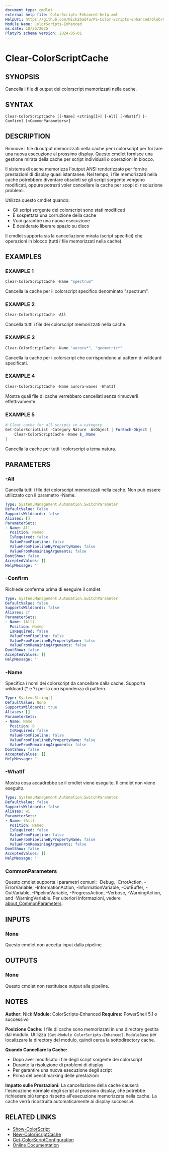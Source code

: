 ```yaml
---
document type: cmdlet
external help file: ColorScripts-Enhanced-help.xml
HelpUri: https://github.com/Nick2bad4u/PS-Color-Scripts-Enhanced/blob/main/ColorScripts-Enhanced/it/Clear-ColorScriptCache.md
Module Name: ColorScripts-Enhanced
ms.date: 10/26/2025
PlatyPS schema version: 2024-05-01
---
```


# Clear-ColorScriptCache

## SYNOPSIS

Cancella i file di output dei colorscript memorizzati nella cache.

## SYNTAX

```
Clear-ColorScriptCache [[-Name] <string[]>] [-All] [-WhatIf] [-Confirm] [<CommonParameters>]
```

## DESCRIPTION

Rimuove i file di output memorizzati nella cache per i colorscript per forzare una nuova esecuzione al prossimo display. Questo cmdlet fornisce una gestione mirata della cache per script individuali o operazioni in blocco.

Il sistema di cache memorizza l'output ANSI renderizzato per fornire prestazioni di display quasi istantanee. Nel tempo, i file memorizzati nella cache potrebbero diventare obsoleti se gli script sorgente vengono modificati, oppure potresti voler cancellare la cache per scopi di risoluzione problemi.

Utilizza questo cmdlet quando:
- Gli script sorgente dei colorscript sono stati modificati
- È sospettata una corruzione della cache
- Vuoi garantire una nuova esecuzione
- È desiderato liberare spazio su disco

Il cmdlet supporta sia la cancellazione mirata (script specifici) che operazioni in blocco (tutti i file memorizzati nella cache).

## EXAMPLES

### EXAMPLE 1

```powershell
Clear-ColorScriptCache -Name "spectrum"
```

Cancella la cache per il colorscript specifico denominato "spectrum".

### EXAMPLE 2

```powershell
Clear-ColorScriptCache -All
```

Cancella tutti i file dei colorscript memorizzati nella cache.

### EXAMPLE 3

```powershell
Clear-ColorScriptCache -Name "aurora*", "geometric*"
```

Cancella la cache per i colorscript che corrispondono ai pattern di wildcard specificati.

### EXAMPLE 4

```powershell
Clear-ColorScriptCache -Name aurora-waves -WhatIf
```

Mostra quali file di cache verrebbero cancellati senza rimuoverli effettivamente.

### EXAMPLE 5

```powershell
# Clear cache for all scripts in a category
Get-ColorScriptList -Category Nature -AsObject | ForEach-Object {
    Clear-ColorScriptCache -Name $_.Name
}
```

Cancella la cache per tutti i colorscript a tema natura.

## PARAMETERS

### -All

Cancella tutti i file dei colorscript memorizzati nella cache. Non può essere utilizzato con il parametro -Name.

```yaml
Type: System.Management.Automation.SwitchParameter
DefaultValue: False
SupportsWildcards: false
Aliases: []
ParameterSets:
- Name: All
  Position: Named
  IsRequired: false
  ValueFromPipeline: false
  ValueFromPipelineByPropertyName: false
  ValueFromRemainingArguments: false
DontShow: false
AcceptedValues: []
HelpMessage: ''
```

### -Confirm

Richiede conferma prima di eseguire il cmdlet.

```yaml
Type: System.Management.Automation.SwitchParameter
DefaultValue: false
SupportsWildcards: false
Aliases: cf
ParameterSets:
- Name: (All)
  Position: Named
  IsRequired: false
  ValueFromPipeline: false
  ValueFromPipelineByPropertyName: false
  ValueFromRemainingArguments: false
DontShow: false
AcceptedValues: []
HelpMessage: ''
```

### -Name

Specifica i nomi dei colorscript da cancellare dalla cache. Supporta wildcard (* e ?) per la corrispondenza di pattern.

```yaml
Type: System.String[]
DefaultValue: None
SupportsWildcards: true
Aliases: []
ParameterSets:
- Name: Name
  Position: 0
  IsRequired: false
  ValueFromPipeline: false
  ValueFromPipelineByPropertyName: false
  ValueFromRemainingArguments: false
DontShow: false
AcceptedValues: []
HelpMessage: ''
```

### -WhatIf

Mostra cosa accadrebbe se il cmdlet viene eseguito. Il cmdlet non viene eseguito.

```yaml
Type: System.Management.Automation.SwitchParameter
DefaultValue: false
SupportsWildcards: false
Aliases: wi
ParameterSets:
- Name: (All)
  Position: Named
  IsRequired: false
  ValueFromPipeline: false
  ValueFromPipelineByPropertyName: false
  ValueFromRemainingArguments: false
DontShow: false
AcceptedValues: []
HelpMessage: ''
```

### CommonParameters

Questo cmdlet supporta i parametri comuni: -Debug, -ErrorAction, -ErrorVariable,
-InformationAction, -InformationVariable, -OutBuffer, -OutVariable, -PipelineVariable,
-ProgressAction, -Verbose, -WarningAction, and -WarningVariable. Per ulteriori informazioni, vedere
[about_CommonParameters](https://go.microsoft.com/fwlink/?LinkID=113216).

## INPUTS

### None

Questo cmdlet non accetta input dalla pipeline.

## OUTPUTS

### None

Questo cmdlet non restituisce output alla pipeline.

## NOTES

**Author:** Nick
**Module:** ColorScripts-Enhanced
**Requires:** PowerShell 5.1 o successivo

**Posizione Cache:**
I file di cache sono memorizzati in una directory gestita dal modulo. Utilizza `(Get-Module ColorScripts-Enhanced).ModuleBase` per localizzare la directory del modulo, quindi cerca la sottodirectory cache.

**Quando Cancellare la Cache:**
- Dopo aver modificato i file degli script sorgente dei colorscript
- Durante la risoluzione di problemi di display
- Per garantire una nuova esecuzione degli script
- Prima del benchmarking delle prestazioni

**Impatto sulle Prestazioni:**
La cancellazione della cache causerà l'esecuzione normale degli script al prossimo display, che potrebbe richiedere più tempo rispetto all'esecuzione memorizzata nella cache. La cache verrà ricostruita automaticamente ai display successivi.

## RELATED LINKS

- [Show-ColorScript](Show-ColorScript.md)
- [New-ColorScriptCache](New-ColorScriptCache.md)
- [Get-ColorScriptConfiguration](Get-ColorScriptConfiguration.md)
- [Online Documentation](https://github.com/Nick2bad4u/ps-color-scripts-enhanced)
